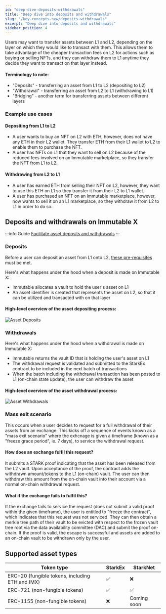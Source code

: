 ```yaml
---
id: "deep-dive-deposits-withdrawals"
title: "Deep dive into deposits and withdrawals"
slug: "/key-concepts-new/deposits-withdrawals"
excerpt: "Deep dive into deposits and withdrawals"
sidebar_position: 4
---
```


Users may want to transfer assets between L1 and L2, depending on the layer on which they would like to transact with them. This allows them to take advantage of the cheaper transaction fees on L2 for actions such as buying or selling NFTs, and they can withdraw them to L1 anytime they decide they want to transact on that layer instead.

#### Terminology to note:
* "Deposits" - transferring an asset from L1 to L2 (depositing to L2)
* "Withdrawal" - transferring an asset from L2 to L1 (withdrawing to L1)
* "Bridging" - another term for transferring assets between different layers

### Example use cases

#### Depositing from L1 to L2
* A user wants to buy an NFT on L2 with ETH, however, does not have any ETH in their L2 wallet. They transfer ETH from their L1 wallet to L2 to enable them to purchase the NFT.
* A user has NFTs on L1 that they want to sell on L2 because of the reduced fees involved on an Immutable marketplace, so they transfer the NFT from L1 to L2. 

#### Withdrawing from L2 to L1
* A user has earned ETH from selling their NFT on L2, however, they want to use this ETH on L1 so they transfer it from their L2 to L1 wallet.
* A user has purchased an NFT on an Immutable marketplace, however, now wants to sell it on an L1 marketplace, so they withdraw it from L2 to L1 in order to do so.

## Deposits and withdrawals on Immutable X

:::info Guide
[Facilitate asset deposits and withdrawals](/docs/guides-new/deposits-withdrawals)
:::

### Deposits
Before a user can deposit an asset from L1 onto L2, [these pre-requisites](/docs/guides-new/deposits-withdrawals#deposit-pre-requisites) must be met.

Here's what happens under the hood when a deposit is made on Immutable X:
* Immutable allocates a vault to hold the user's asset on L1
* An asset identifier is created that represents the asset on L2, so that it can be utilized and transacted with on that layer

#### High-level overview of the asset depositing process:
![Asset Deposits](/img/AssetDeposits.png)

### Withdrawals
Here's what happens under the hood when a withdrawal is made on Immutable X:
* Immutable returns the vault ID that is holding the user's asset on L1
* The withdrawal request is validated and submitted to the StarkEx contract to be included in the next batch of transactions
* When the batch including the withdrawal transaction has been posted to L1 (on-chain state update), the user can withdraw the asset

#### High-level overview of the asset withdrawal process:
![Asset Withdrawals](/img/Withdrawals.png)

### Mass exit scenario
This occurs when a user decides to request for a full withdrawal of their assets from an exchange. This kicks off a sequence of events known as a "mass exit scenario" where the exhcnage is given a timeframe (known as a "freeze grace period", ie. 7 days), to service the withdrawal request.

#### How does an exchange fulfil this request?
It submits a STARK proof indicating that the asset has been released from the L2 vault. Upon acceptance of the proof, the contract adds the withdrawn amount/tokens to the L1 (on-chain) vault. The user can then withdraw this amount from the on-chain vault into their account via a normal on-chain withdrawal request.

#### What if the exchange fails to fulfil this?
If the exchange fails to service the request (does not submit a valid proof within the given timeframe), the user is entitled to "freeze the contract", which indicates that this request was not serviced. They can then obtain a merkle tree path of their vault to be evicted with respect to the frozen vault tree root via the data availability committee (DAC) and submit the proof on-chain. If the proof is valid, the escape is successful and assets are added to an on-chain vault to be withdrawn only by the user.

## Supported asset types
| Token type                                      | StarkEx | StarkNet     |
| ----------------------------------------------- | ------- | ------------ |
| ERC-20 (fungible tokens, including ETH and IMX) | ✅      | ❌            |
| ERC-721 (non-fungible tokens)                   | ✅      | ✅            |
| ERC-1155 (non-fungible tokens)                  | ❌      | Coming soon  |         